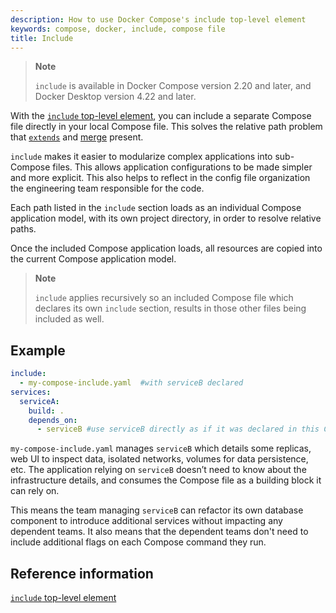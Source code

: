 ```yaml
---
description: How to use Docker Compose's include top-level element
keywords: compose, docker, include, compose file
title: Include
---
```


> **Note**
>
> `include` is available in Docker Compose version 2.20 and later, and Docker Desktop version 4.22 and later. 

With the [`include` top-level element](../compose-file/14-include.md), you can include a separate Compose file directly in your local Compose file. This solves the relative path problem that [`extends`](extends.md) and [merge](merge.md) present. 

`include` makes it easier to modularize complex applications into sub-Compose files. This allows application configurations to be made simpler and more explicit. This also helps to reflect in the config file organization the engineering team responsible for the code.

Each path listed in the `include` section loads as an individual Compose application model, with its own project directory, in order to resolve relative paths.

Once the included Compose application loads, all resources are copied into the current Compose application model.

> **Note**
>
> `include` applies recursively so an included Compose file which declares its own `include` section, results in those other files being included as well.

## Example

```yaml
include:
  - my-compose-include.yaml  #with serviceB declared
services:
  serviceA:
    build: .
    depends_on:
      - serviceB #use serviceB directly as if it was declared in this Compose file
```

`my-compose-include.yaml` manages `serviceB` which details some replicas, web UI to inspect data, isolated networks, volumes for data persistence, etc. The application relying on `serviceB` doesn’t need to know about the infrastructure details, and consumes the Compose file as a building block it can rely on. 

This means the team managing `serviceB` can refactor its own database component to introduce additional services without impacting any dependent teams. It also means that the dependent teams don't need to include additional flags on each Compose command they run.

## Reference information

[`include` top-level element](../compose-file/14-include.md)

